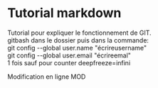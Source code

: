 # Tutorial markdown

Tutorial pour expliquer le fonctionnement de GIT. <br/>
gitbash dans le dossier puis dans la commande: <br/>
git config --global user.name "écrireusername" <br/>
git config --global user.email "écrireemal" <br/>
1 fois sauf pour counter deepfreeze=infini

Modification en ligne
MOD